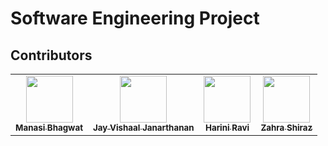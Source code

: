 # Software Engineering  Project

## Contributors

<table>
  <tr>
        <td align="center"><a href="https://github.com/manasibhagwat21"><img src="https://avatars.githubusercontent.com/manasibhagwat21" width="75px;" alt=""/><br /><sub><b>Manasi Bhagwat</b></sub></a><br /></td>
    <td align="center"><a href="https://github.com/jayvishaalj"><img src="https://avatars.githubusercontent.com/jayvishaalj" width="75px;" alt=""/><br /><sub><b>Jay Vishaal Janarthanan</b></sub></a></td>
    <td align="center"><a href="https://github.com/harini237"><img src="https://avatars.githubusercontent.com/harini237" width="75px;" alt=""/><br /><sub><b>Harini Ravi</b></sub></a><br /></td>
         <td align="center"><a href="https://github.com/zahrashiraz97"><img src="https://avatars.githubusercontent.com/zahrashiraz97" width="75px;" alt=""/><br /><sub><b>Zahra Shiraz</b></sub></a><br /></td>
   
  </tr>
</table>
